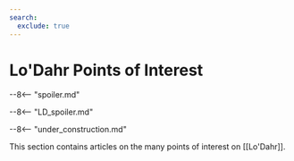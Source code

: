 ```yaml
---
search:
  exclude: true
---
```


# Lo'Dahr Points of Interest

--8<-- "spoiler.md"

--8<-- "LD_spoiler.md"

--8<-- "under_construction.md"

This section contains articles on the many points of interest on [[Lo'Dahr]].